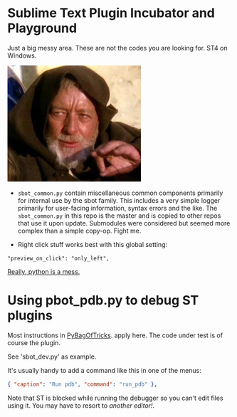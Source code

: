 # Sublime Text Plugin Incubator and Playground

Just a big messy area. These are not the codes you are looking for. ST4 on Windows.

![owk](owk.jpg)


- `sbot_common.py` contain miscellaneous common components primarily for internal use by the sbot family.
  This includes a very simple logger primarily for user-facing information, syntax errors and the like.
  The `sbot_common.py` in this repo is the master and is copied to other repos that use it upon update.
  Submodules were considered but seemed more complex than a simple copy-op. Fight me.

- Right click stuff works best with this global setting:
```
"preview_on_click": "only_left",
```

[Really, python is a mess.](https://xkcd.com/1987)


# Using pbot_pdb.py to debug ST plugins

Most instructions in [PyBagOfTricks](https://github.com/cepthomas/PyBagOfTricks/blob/main/README.md).
apply here. The code under test is of course the plugin.

See 'sbot_dev.py' as example.

It's usually handy to add a command like this in one of the menus:
```json
{ "caption": "Run pdb", "command": "run_pdb" },
```

Note that ST is blocked while running the debugger so you can't edit files using it.
  You may have to resort to *another editor!*.
